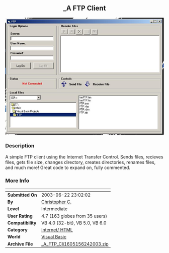 ﻿<div align="center">

## \_A FTP Client

<img src="PIC20036232135589401.JPG">
</div>

### Description

A simple FTP client using the Internet Transfer Control. Sends files, recieves files, gets file size, changes directory, creates directories, renames files, and much more! Great code to expand on, fully commented.
 
### More Info
 


<span>             |<span>
---                |---
**Submitted On**   |2003-06-22 23:02:02
**By**             |[Christopher C\.](https://github.com/Planet-Source-Code/PSCIndex/blob/master/ByAuthor/christopher-c.md)
**Level**          |Intermediate
**User Rating**    |4.7 (163 globes from 35 users)
**Compatibility**  |VB 4\.0 \(32\-bit\), VB 5\.0, VB 6\.0
**Category**       |[Internet/ HTML](https://github.com/Planet-Source-Code/PSCIndex/blob/master/ByCategory/internet-html__1-34.md)
**World**          |[Visual Basic](https://github.com/Planet-Source-Code/PSCIndex/blob/master/ByWorld/visual-basic.md)
**Archive File**   |[\_A\_FTP\_Cli1605156242003\.zip](https://github.com/Planet-Source-Code/christopher-c-a-ftp-client__1-46394/archive/master.zip)








